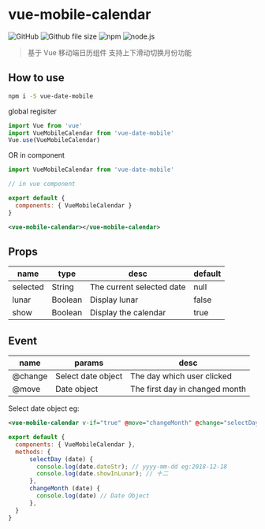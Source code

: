 # vue-mobile-calendar

![GitHub](https://img.shields.io/github/license/mashape/apistatus.svg) ![Github file size](https://img.shields.io/badge/size-18kb-brightgreen.svg)
![npm](https://img.shields.io/badge/npm-6.3.0-red.svg)
![node.js](https://img.shields.io/badge/node.js-v10.14.2-blue.svg)

> 基于 Vue 移动端日历组件
> 支持上下滑动切换月份功能

## How to use

```bash
npm i -S vue-date-mobile
```
global regisiter
```js
import Vue from 'vue'
import VueMobileCalendar from 'vue-date-mobile'
Vue.use(VueMobileCalendar)
```

OR in component

```js
import VueMobileCalendar from 'vue-date-mobile'

// in vue component

export default {
  components: { VueMobileCalendar }
}
```

```xml
<vue-mobile-calendar></vue-mobile-calendar>
```
## Props

| name               | type     | desc                          | default |
| ------------------ | -------- | ----------------------------- | ------- |
| selected           | String   | The current selected date     | null    |
| lunar              | Boolean  | Display lunar                 | false   |
| show               | Boolean  | Display the calendar          | true    |

## Event

| name    | params              | desc                           |
| ------- | ------------------- | ------------------------------ |
| @change | Select date object  | The day which user clicked     |
| @move   | Date object         | The first day in changed month |

Select date object eg:

```xml
<vue-mobile-calendar v-if="true" @move="changeMonth" @change="selectDay" :lunar="true"></vue-mobile-calendar>
```
```js
export default {
  components: { VueMobileCalendar },
  methods: {
      selectDay (date) {
        console.log(date.dateStr); // yyyy-mm-dd eg:2018-12-18
        console.log(date.showInLunar); // 十二
      },
      changeMonth (date) {
        console.log(date) // Date Object
      },
  }
}
```